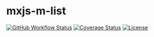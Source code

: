 # mxjs-m-list

[![GitHub Workflow Status](https://img.shields.io/github/workflow/status/miaoxing/mxjs-m-list/Build?style=flat-square)](https://github.com/miaoxing/mxjs-m-list/actions)
[![Coverage Status](https://img.shields.io/coveralls/miaoxing/mxjs-m-list.svg?style=flat-square)](https://coveralls.io/r/miaoxing/mxjs-m-list)
[![License](http://img.shields.io/badge/license-MIT-brightgreen.svg?style=flat-square)](http://www.opensource.org/licenses/MIT)
